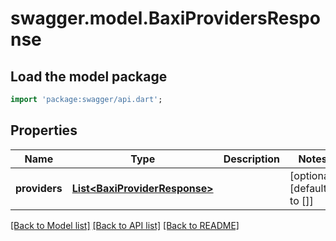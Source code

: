 # swagger.model.BaxiProvidersResponse

## Load the model package
```dart
import 'package:swagger/api.dart';
```

## Properties
Name | Type | Description | Notes
------------ | ------------- | ------------- | -------------
**providers** | [**List&lt;BaxiProviderResponse&gt;**](BaxiProviderResponse.md) |  | [optional] [default to []]

[[Back to Model list]](../README.md#documentation-for-models) [[Back to API list]](../README.md#documentation-for-api-endpoints) [[Back to README]](../README.md)

